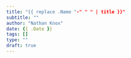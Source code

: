 ```yaml
---
title: "{{ replace .Name "-" " " | title }}"
subtitle: ""
author: "Nathan Knox"
date: {{ .Date }}
tags: []
type: ""
draft: true
---
```

